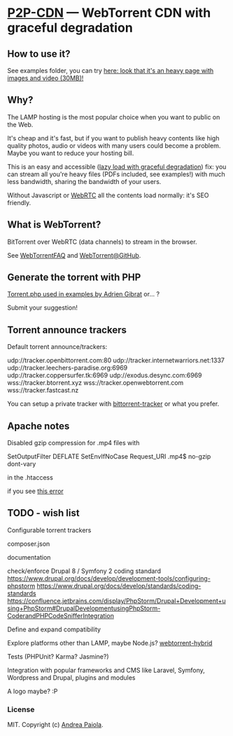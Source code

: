 [P2P-CDN](https://github.com/andreapaiola/P2P-CDN) — WebTorrent CDN with graceful degradation
==================================================

How to use it?
--------------------------------------

See examples folder, you can try [here: look that it's an heavy page with images and video (30MB)!](https://andreapaiola.name/P2P-CDN/examples/)


Why?
--------------------------------------

The LAMP hosting is the most popular choice when you want to public on the Web.

It's cheap and it's fast, but if you want to publish heavy contents like high quality photos, audio or videos with many 
users could become a problem. Maybe you want to reduce your hosting bill.

This is an easy and accessible ([lazy load with graceful degradation](https://andreapaiola.name/2015-01-13-lazy-load/)) fix: 
you can stream all you're heavy files (PDFs included, see examples!) with much less bandwidth, sharing the bandwidth
of your users.

Without Javascript or [WebRTC](http://caniuse.com/#search=webrtc) all the contents load normally: it's SEO friendly.


What is WebTorrent?
--------------------------------------

BitTorrent over WebRTC (data channels) to stream in the browser.

See [WebTorrentFAQ](https://webtorrent.io/faq) and [WebTorrent@GitHub](https://github.com/webtorrent/webtorrent).


Generate the torrent with PHP
--------------------------------------

[Torrent.php used in examples by Adrien Gibrat](https://github.com/adriengibrat/torrent-rw/blob/master/Torrent.php)
 or... ?

Submit your suggestion!


Torrent announce trackers
--------------------------------------

Default torrent announce/trackers:

udp://tracker.openbittorrent.com:80
udp://tracker.internetwarriors.net:1337
udp://tracker.leechers-paradise.org:6969
udp://tracker.coppersurfer.tk:6969
udp://exodus.desync.com:6969
wss://tracker.btorrent.xyz
wss://tracker.openwebtorrent.com
wss://tracker.fastcast.nz

You can setup a private tracker with [bittorrent-tracker](https://github.com/webtorrent/bittorrent-tracker) or
what you prefer.

Apache notes
--------------------------------------

Disabled gzip compression for .mp4 files with

SetOutputFilter DEFLATE
SetEnvIfNoCase Request_URI \.mp4$ no-gzip dont-vary

in the .htaccess

if you see [this error](https://github.com/webtorrent/webtorrent/issues/1080)

TODO - wish list
--------------------------------------

Configurable torrent trackers

composer.json

documentation

check/enforce Drupal 8 / Symfony 2 coding standard
https://www.drupal.org/docs/develop/development-tools/configuring-phpstorm
https://www.drupal.org/docs/develop/standards/coding-standards
https://confluence.jetbrains.com/display/PhpStorm/Drupal+Development+using+PhpStorm#DrupalDevelopmentusingPhpStorm-CoderandPHPCodeSnifferIntegration

Define and expand compatibility

Explore platforms other than LAMP, maybe Node.js?
[webtorrent-hybrid](https://github.com/webtorrent/webtorrent-hybrid)

Tests (PHPUnit? Karma? Jasmine?)

Integration with popular frameworks and CMS like Laravel, Symfony, Wordpress and Drupal, plugins and modules

A logo maybe? :P


### License

MIT. Copyright (c) [Andrea Paiola](https://andreapaiola.name).